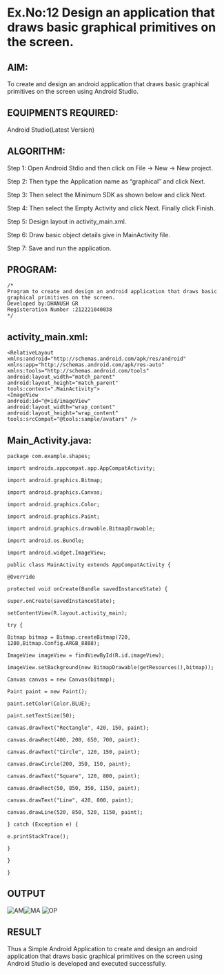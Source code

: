 
# Ex.No:12 Design an application that draws basic graphical primitives on the screen.


## AIM:

To create and design an android application that draws basic graphical primitives on the screen using Android Studio.

## EQUIPMENTS REQUIRED:

Android Studio(Latest Version)

## ALGORITHM:

Step 1: Open Android Stdio and then click on File -> New -> New project.

Step 2: Then type the Application name as “graphical″ and click Next. 

Step 3: Then select the Minimum SDK as shown below and click Next.

Step 4: Then select the Empty Activity and click Next. Finally click Finish.

Step 5: Design layout in activity_main.xml.

Step 6: Draw basic object details give in MainActivity file.

Step 7: Save and run the application.

## PROGRAM:
```
/*
Program to create and design an android application that draws basic graphical primitives on the screen.
Developed by:DHANUSH GR
Registeration Number :212221040038
*/
```
## activity_main.xml:
```
<RelativeLayout xmlns:android="http://schemas.android.com/apk/res/android"
xmlns:app="http://schemas.android.com/apk/res-auto"
xmlns:tools="http://schemas.android.com/tools"
android:layout_width="match_parent"
android:layout_height="match_parent"
tools:context=".MainActivity">
<ImageView
android:id="@+id/imageView"
android:layout_width="wrap_content"
android:layout_height="wrap_content"
tools:srcCompat="@tools:sample/avatars" />
```


## Main_Activity.java:
```
package com.example.shapes;

import androidx.appcompat.app.AppCompatActivity;

import android.graphics.Bitmap;

import android.graphics.Canvas;

import android.graphics.Color;

import android.graphics.Paint;

import android.graphics.drawable.BitmapDrawable;

import android.os.Bundle;

import android.widget.ImageView;

public class MainActivity extends AppCompatActivity {

@Override

protected void onCreate(Bundle savedInstanceState) {

super.onCreate(savedInstanceState);

setContentView(R.layout.activity_main);

try {

Bitmap bitmap = Bitmap.createBitmap(720, 1280,Bitmap.Config.ARGB_8888);

ImageView imageView = findViewById(R.id.imageView);

imageView.setBackground(new BitmapDrawable(getResources(),bitmap));

Canvas canvas = new Canvas(bitmap);

Paint paint = new Paint();

paint.setColor(Color.BLUE);

paint.setTextSize(50);

canvas.drawText("Rectangle", 420, 150, paint);

canvas.drawRect(400, 200, 650, 700, paint);

canvas.drawText("Circle", 120, 150, paint);

canvas.drawCircle(200, 350, 150, paint);

canvas.drawText("Square", 120, 800, paint);

canvas.drawRect(50, 850, 350, 1150, paint);

canvas.drawText("Line", 420, 800, paint);

canvas.drawLine(520, 850, 520, 1150, paint);

} catch (Exception e) {

e.printStackTrace();

}

}

}
```
## OUTPUT

![AM](https://github.com/Anbuselvan04/Mobile-Application-Development/assets/119410896/dd4ddf35-bcff-42a2-a4c1-2f6ef86a93a0)![MA](https://github.com/Anbuselvan04/Mobile-Application-Development/assets/119410896/559713bc-74f0-42d2-ae38-49ad6222462e)
![OP](https://github.com/Anbuselvan04/Mobile-Application-Development/assets/119410896/55979a59-2873-4e1b-a4ee-5989c0cee8b0)



## RESULT
Thus a Simple Android Application to create and design an android application that draws basic graphical primitives on the screen using Android Studio is developed and executed successfully.
